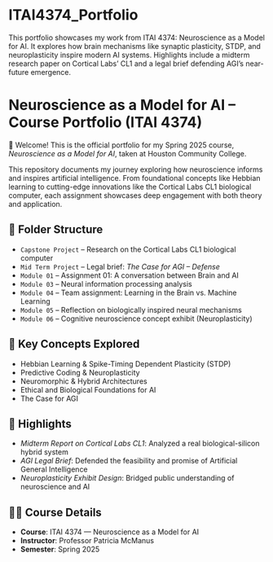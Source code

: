 # ITAI4374_Portfolio
This portfolio showcases my work from ITAI 4374: Neuroscience as a Model for AI. It explores how brain mechanisms like synaptic plasticity, STDP, and neuroplasticity inspire modern AI systems. Highlights include a midterm research paper on Cortical Labs’ CL1 and a legal brief defending AGI’s near-future emergence.
# Neuroscience as a Model for AI – Course Portfolio (ITAI 4374)

👋 Welcome! This is the official portfolio for my Spring 2025 course, *Neuroscience as a Model for AI*, taken at Houston Community College.

This repository documents my journey exploring how neuroscience informs and inspires artificial intelligence. From foundational concepts like Hebbian learning to cutting-edge innovations like the Cortical Labs CL1 biological computer, each assignment showcases deep engagement with both theory and application.

## 📁 Folder Structure

- `Capstone Project` – Research on the Cortical Labs CL1 biological computer
- `Mid Term Project` – Legal brief: *The Case for AGI – Defense*
- `Module 01` – Assignment 01: A conversation between Brain and AI
- `Module 03` – Neural information processing analysis
- `Module 04` – Team assignment: Learning in the Brain vs. Machine Learning
- `Module 05` – Reflection on biologically inspired neural mechanisms
- `Module 06` – Cognitive neuroscience concept exhibit (Neuroplasticity)

## 🧠 Key Concepts Explored

- Hebbian Learning & Spike-Timing Dependent Plasticity (STDP)
- Predictive Coding & Neuroplasticity
- Neuromorphic & Hybrid Architectures
- Ethical and Biological Foundations for AI
- The Case for AGI

## 🧪 Highlights

- *Midterm Report on Cortical Labs CL1*: Analyzed a real biological-silicon hybrid system
- *AGI Legal Brief*: Defended the feasibility and promise of Artificial General Intelligence
- *Neuroplasticity Exhibit Design*: Bridged public understanding of neuroscience and AI

## 👩‍🏫 Course Details

- **Course**: ITAI 4374 — Neuroscience as a Model for AI  
- **Instructor**: Professor Patricia McManus  
- **Semester**: Spring 2025  

